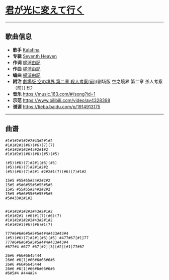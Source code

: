 # [君が光に変えて行く](https://bgm.tv/ep/110559)

---

## 歌曲信息

- **歌手** [Kalafina](https://bgm.tv/person/6014)
- **专辑** [Seventh Heaven](https://bgm.tv/subject/4149)
- **作词** [梶浦由記](https://bgm.tv/person/1595)
- **作曲** [梶浦由記](https://bgm.tv/person/1595)
- **编曲** [梶浦由記](https://bgm.tv/person/1595)
- **附注** [劇場版 空の境界 第二章 殺人考察(前)](https://bgm.tv/subject/812)(剧场版 空之境界 第二章 杀人考察（前）) ED
- **音乐** https://music.163.com/#/song?id=1
- **示范** https://www.bilibili.com/video/av4328398
- **谱源** https://tieba.baidu.com/p/1914913175

---

## 曲谱

```
#1#1#2#1#2#2#43#2#1#2
#1#1#2#1(#6)(#6)(7)(7)
#1#1#2#1#2#43#2#1#2
#1#1#2#1(#6)(#6)(#5)(#5)

(#5)(#6)(7)#2#1(#6)(#5)
(#5)(#6)(7)#2#1#2#2
(#5)(#6)(7)#2#1 #2#2#1(7)(#6)(7)#1#2

15#5 #55#55#24#2#2#2
15#5 #5#6#55#5#55#5#5
15#5 #55#55#24#2#2#2
15#5 #5#6#55#5#55#5#5
#5#433#2#1#2


#1#1#2#1#2#2#43#2#1#2
#1#1#2#1 (#6)#1(7)(#6)(7)
#1#1#2#1#2#2#43#2#1#2
#1#1#2#1(#6)(#6)#1(7)

777#6#6#6#5#5#5#4#4#433#43#4
(#5)(#6)(7)#2#1(#6)(#5) #477#67[#1]77
777#6#6#6#5#5#5#4#4#433#43#4
#677#4 #677 #67[#2][3][#2][#1]77#67

26#6 #66#6645444
26#6 #6[1]#66#6#66#6#6
26#6 #66#6645444
26#6 #6[1]#66#6#66#6#6
#6#5#4 #444#24
```

